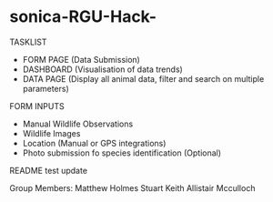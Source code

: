 # sonica-RGU-Hack-

TASKLIST

- FORM PAGE (Data Submission)
- DASHBOARD (Visualisation of data trends)
- DATA PAGE (Display all animal data, filter and search on multiple parameters)

FORM INPUTS
- Manual Wildlife Observations
- Wildlife Images
- Location (Manual or GPS integrations)
- Photo submission fo species identification (Optional)

README test update


Group Members:
Matthew Holmes
Stuart Keith
Allistair Mcculloch